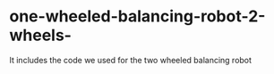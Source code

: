 # one-wheeled-balancing-robot-2-wheels-
It includes the code we used for the two wheeled balancing robot
